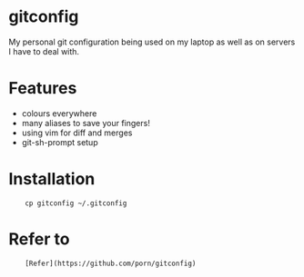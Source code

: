 # gitconfig
My personal git configuration being used on my laptop as well as on servers I
have to deal with.

# Features
* colours everywhere
* many aliases to save your fingers!
* using vim for diff and merges
* git-sh-prompt setup

# Installation
```
	cp gitconfig ~/.gitconfig
```

# Refer to
```
	[Refer](https://github.com/porn/gitconfig)
```
